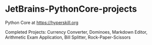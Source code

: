 # JetBrains-PythonCore-projects
Python Core at https://hyperskill.org


Completed Projects: Currency Converter, Dominoes, Markdown Editor, Arithmetic Exam Application, Bill Splitter, Rock-Paper-Scissors
